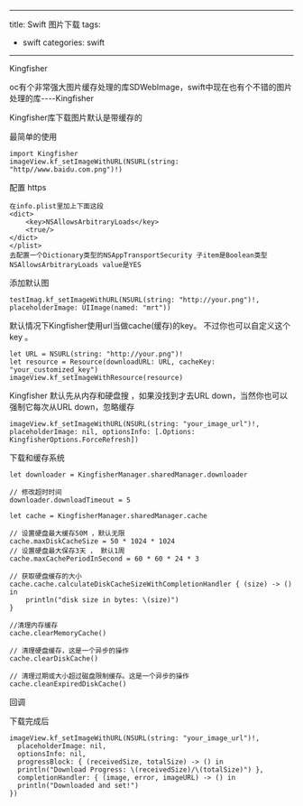 
---
title: Swift 图片下载
tags: 
- swift
categories: swift
---

Kingfisher

oc有个非常强大图片缓存处理的库SDWebImage，swift中现在也有个不错的图片处理的库----Kingfisher

Kingfisher库下载图片默认是带缓存的

最简单的使用

```
import Kingfisher
imageView.kf_setImageWithURL(NSURL(string: "http//www.baidu.com.png")!)
```

配置 https

```
在info.plist里加上下面这段
<dict>
    <key>NSAllowsArbitraryLoads</key>
    <true/>
</dict>
</plist>
去配置一个Dictionary类型的NSAppTransportSecurity 子item是Boolean类型NSAllowsArbitraryLoads value是YES
```

添加默认图

```
testImag.kf_setImageWithURL(NSURL(string: "http://your.png")!, placeholderImage: UIImage(named: "mrt"))
```

默认情况下Kingfisher使用url当做cache(缓存)的key。 不过你也可以自定义这个key 。

```
let URL = NSURL(string: "http://your.png")!
let resource = Resource(downloadURL: URL, cacheKey: "your_customized_key")
imageView.kf_setImageWithResource(resource)
```

Kingfisher 默认先从内存和硬盘搜 ，如果没找到才去URL down，当然你也可以强制它每次从URL down，忽略缓存

```
imageView.kf_setImageWithURL(NSURL(string: "your_image_url")!, placeholderImage: nil, optionsInfo: [.Options: KingfisherOptions.ForceRefresh])
```
下载和缓存系统

```
let downloader = KingfisherManager.sharedManager.downloader

// 修改超时时间
downloader.downloadTimeout = 5

let cache = KingfisherManager.sharedManager.cache

// 设置硬盘最大缓存50M ，默认无限
cache.maxDiskCacheSize = 50 * 1024 * 1024
// 设置硬盘最大保存3天 ， 默认1周
cache.maxCachePeriodInSecond = 60 * 60 * 24 * 3

// 获取硬盘缓存的大小
cache.cache.calculateDiskCacheSizeWithCompletionHandler { (size) -> () in      
    println("disk size in bytes: \(size)")
}

//清理内存缓存
cache.clearMemoryCache()

// 清理硬盘缓存，这是一个异步的操作
cache.clearDiskCache()

// 清理过期或大小超过磁盘限制缓存。这是一个异步的操作
cache.cleanExpiredDiskCache()
```

回调

下载完成后

```
imageView.kf_setImageWithURL(NSURL(string: "your_image_url")!, 
  placeholderImage: nil, 
  optionsInfo: nil, 
  progressBlock: { (receivedSize, totalSize) -> () in 
  println("Download Progress: \(receivedSize)/\(totalSize)") }, 
  completionHandler: { (image, error, imageURL) -> () in 
  println("Downloaded and set!") 
})
```

